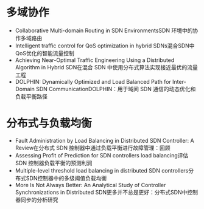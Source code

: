 # 多域协作

- Collaborative Multi-domain Routing in SDN EnvironmentsSDN 环境中的协作多域路由
- Intelligent traffic control for QoS optimization in hybrid SDNs混合SDN中QoS优化的智能流量控制
- Achieving Near-Optimal Traffic Engineering Using a Distributed Algorithm in Hybrid SDN在混合 SDN 中使用分布式算法实现接近最优的流量工程
- DOLPHIN: Dynamically Optimized and Load Balanced Path for Inter-Domain SDN CommunicationDOLPHIN：用于域间 SDN 通信的动态优化和负载平衡路径



# 分布式与负载均衡

- Fault Administration by Load Balancing in Distributed SDN Controller: A Review在分布式 SDN 控制器中通过负载平衡进行故障管理：回顾
- Assessing Profit of Prediction for SDN controllers load balancing评估 SDN 控制器负载平衡的预测利润
- Multiple-level threshold load balancing in distributed SDN controllers分布式SDN控制器中的多级阈值负载均衡
- More Is Not Always Better: An Analytical Study of Controller Synchronizations in Distributed SDN更多并不总是更好：分布式SDN中控制器同步的分析研究

